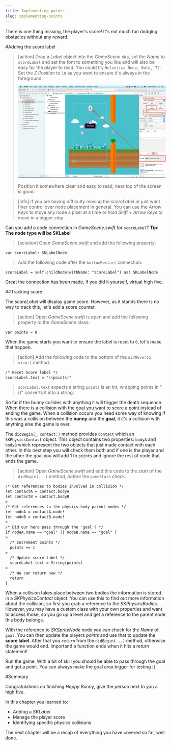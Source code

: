 ```yaml
---
title: Implementing points
slug: implementing-points
---
```


There is one thing missing, the player's score! It's not much fun dodging obstacles without any reward.

#Adding the score label

> [action]
> Drag a *Label* object into the *GameScene.sks*, set the *Name* to `scoreLabel` and set the font to something you like and will also be easy for the player to read.
> You could try `Helvetica Neue, Bold, 72`. Set the *Z Position* to `10` as you want to ensure it's always in the foreground.
>
> ![Add label](../Tutorial-Images/xcode_spritekit_add_score_label.png)
>
> Position it somewhere clear and easy to read, near top of the screen is good.
>

<!-- -->

> [info]
> If you are having difficulty moving the *scoreLabel* or just want finer control over node placement in general.
> You can use the *Arrow Keys* to move any node a pixel at a time or hold *Shift + Arrow Keys* to move in a bigger step.
>

Can you add a code connection in *GameScene.swift* for `scoreLabel`?
**Tip: The node type will be SKLabel**

> [solution]
> Open *GameScene.swift* and add the following property:
>
```
var scoreLabel: SKLabelNode!
```
>
> Add the following code after the `buttonRestart` connection:
>
```
scoreLabel = self.childNode(withName: "scoreLabel") as! SKLabelNode
```
>

Great the connection has been made, if you did it yourself, virtual high five.

##Tracking score

The *scoreLabel* will display game score.  However, as it stands there is no way to track this, let's add a score counter.

> [action]
> Open *GameScene.swift* is open and add the following property to the *GameScene* class:
>
```
var points = 0
```
>

When the game starts you want to ensure the label is reset to `0`, let's make that happen.

> [action]
> Add the following code to the bottom of the `didMove(to view:)` method:
>
```
/* Reset Score label */
scoreLabel.text = "\(points)"
```
>
> `scorLabel.text` expects a string `points` is an Int, wrapping points in "\()" converts it into a string.  

So far if the bunny collides with anything it will trigger the death sequence. When there is a collision with the goal you want to score a point instead of ending the game. When a collision occurs you need some way of knowing if this was a collision between the **bunny** and the **goal**, it it's a collision with anything else the game is over.

The `didBegin(_ contact:)` method provides `contact` which an `SKPhysicsContact` object. This object contains two properties: `bodyA` and `bodyB` which represent the two objects that just made contact with each other. In this next step you will check them both and if one is the player and the other the goal you will add 1 to `points` and ignore the rest of code that ends the game.  

> [action]
> Open *GameScene.swift* and add this code to the *start* of the `didBegin(...)` method, *before* the `gameState` check.
>
```
/* Get references to bodies involved in collision */
let contactA = contact.bodyA
let contactB = contact.bodyB
>
/* Get references to the physics body parent nodes */
let nodeA = contactA.node!
let nodeB = contactB.node!
>
/* Did our hero pass through the 'goal'? */
if nodeA.name == "goal" || nodeB.name == "goal" {
>    
  /* Increment points */
  points += 1
>  
  /* Update score label */
  scoreLabel.text = String(points)
>  
  /* We can return now */
  return
}
```

When a collision takes place between two bodies the information is stored in a *SKPhysicsContact* object.  You can use this to find out more information about the collision, so first you grab a reference to the *SKPhysicsBodies*.  However, you may have a custom class with your own properties and want to access those, so you go up a level and get a reference to the parent node this body belongs.

With the reference to *SKSpriteNode* node you can check for the *Name* of `goal`. You can then update the players *points* and use that to update the **score label**.  After that you *`return`* from the `didBegin(...)` method, otherwise the game would end. Important! a function ends when it hits a return statement!

Run the game. With a bit of skill you should be able to pass through the goal and get a point. You can always make the goal area bigger for testing :]

#Summary

Congratulations on finishing *Hoppy Bunny*, give the person next to you a high five.

In this chapter you learned to:

- Adding a *SKLabel*
- Manage the player score
- Identifying specific physics collisions

The next chapter will be a recap of everything you have covered so far, well done.

